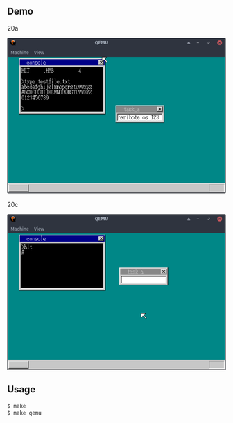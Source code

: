 ## Demo

20a

![template](https://github.com/watermelon892/OSPractice/blob/master/20_API/pic/20a.png)

20c

![template](https://github.com/watermelon892/OSPractice/blob/master/20_API/pic/20c.png)

## Usage

```
$ make
$ make qemu
```
